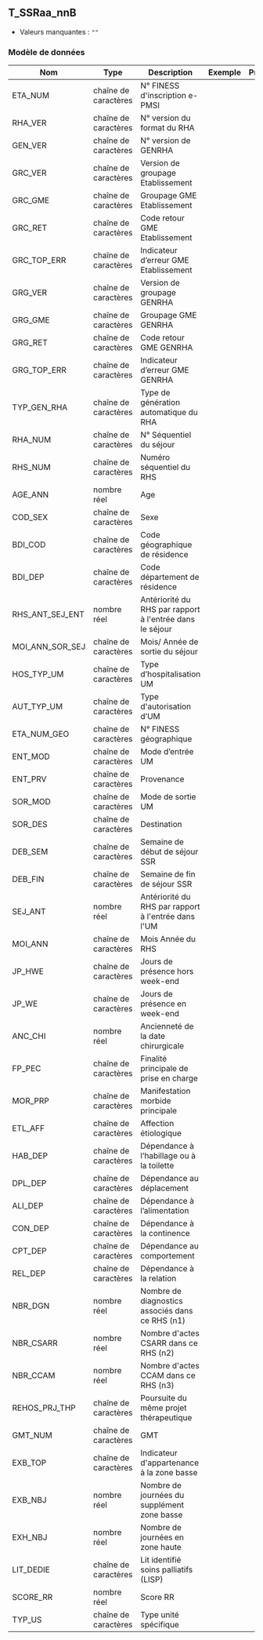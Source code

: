 <!-- SPDX-License-Identifier: MPL-2.0 -->
## T_SSRaa_nnB

- Valeurs manquantes : `""`

### Modèle de données

|Nom|Type|Description|Exemple|Propriétés|
|-|-|-|-|-|
|ETA_NUM|chaîne de caractères|N° FINESS d'inscription e-PMSI|||
|RHA_VER|chaîne de caractères|N° version du format du RHA|||
|GEN_VER|chaîne de caractères|N° version de GENRHA|||
|GRC_VER|chaîne de caractères|Version de groupage Etablissement|||
|GRC_GME|chaîne de caractères|Groupage GME Etablissement|||
|GRC_RET|chaîne de caractères|Code retour GME Etablissement|||
|GRC_TOP_ERR|chaîne de caractères|Indicateur d’erreur GME Etablissement|||
|GRG_VER|chaîne de caractères|Version de groupage GENRHA|||
|GRG_GME|chaîne de caractères|Groupage GME GENRHA|||
|GRG_RET|chaîne de caractères|Code retour GME GENRHA|||
|GRG_TOP_ERR|chaîne de caractères|Indicateur d’erreur GME GENRHA|||
|TYP_GEN_RHA|chaîne de caractères|Type de génération automatique du RHA|||
|RHA_NUM|chaîne de caractères|N° Séquentiel du séjour|||
|RHS_NUM|chaîne de caractères|Numéro séquentiel du RHS|||
|AGE_ANN|nombre réel|Age|||
|COD_SEX|chaîne de caractères|Sexe|||
|BDI_COD|chaîne de caractères|Code géographique de résidence|||
|BDI_DEP|chaîne de caractères|Code département de résidence|||
|RHS_ANT_SEJ_ENT|nombre réel|Antériorité du RHS par rapport à l'entrée dans le séjour|||
|MOI_ANN_SOR_SEJ|chaîne de caractères|Mois/ Année de sortie du séjour|||
|HOS_TYP_UM|chaîne de caractères|Type d’hospitalisation UM|||
|AUT_TYP_UM|chaîne de caractères|Type d'autorisation d’UM|||
|ETA_NUM_GEO|chaîne de caractères|N° FINESS géographique|||
|ENT_MOD|chaîne de caractères|Mode d’entrée UM|||
|ENT_PRV|chaîne de caractères|Provenance|||
|SOR_MOD|chaîne de caractères|Mode de sortie UM|||
|SOR_DES|chaîne de caractères|Destination |||
|DEB_SEM|chaîne de caractères|Semaine de début de séjour SSR|||
|DEB_FIN|chaîne de caractères|Semaine de fin de séjour SSR|||
|SEJ_ANT|nombre réel|Antériorité du RHS par rapport à l'entrée dans l'UM|||
|MOI_ANN|chaîne de caractères|Mois Année du RHS|||
|JP_HWE|chaîne de caractères|Jours de présence hors week-end|||
|JP_WE|chaîne de caractères|Jours de présence en week-end|||
|ANC_CHI|nombre réel|Ancienneté de la date chirurgicale|||
|FP_PEC|chaîne de caractères|Finalité principale de prise en charge|||
|MOR_PRP|chaîne de caractères|Manifestation morbide principale|||
|ETL_AFF|chaîne de caractères|Affection étiologique|||
|HAB_DEP|chaîne de caractères|Dépendance à l’habillage ou à la toilette|||
|DPL_DEP|chaîne de caractères|Dépendance au déplacement|||
|ALI_DEP|chaîne de caractères|Dépendance à l’alimentation|||
|CON_DEP|chaîne de caractères|Dépendance à la continence|||
|CPT_DEP|chaîne de caractères|Dépendance au comportement|||
|REL_DEP|chaîne de caractères|Dépendance à la relation|||
|NBR_DGN|nombre réel|Nombre de diagnostics associés dans ce RHS (n1)|||
|NBR_CSARR|nombre réel|Nombre d'actes CSARR dans ce RHS (n2)|||
|NBR_CCAM|nombre réel|Nombre d'actes CCAM dans ce RHS (n3)|||
|REHOS_PRJ_THP|chaîne de caractères|Poursuite du même projet thérapeutique|||
|GMT_NUM|chaîne de caractères|GMT|||
|EXB_TOP|chaîne de caractères|Indicateur d'appartenance à la zone basse|||
|EXB_NBJ|nombre réel|Nombre de journées du supplément zone basse|||
|EXH_NBJ|nombre réel|Nombre de journées en zone haute|||
|LIT_DEDIE|chaîne de caractères|Lit identifié soins palliatifs (LISP)|||
|SCORE_RR|nombre réel|Score RR|||
|TYP_US|chaîne de caractères|Type unité spécifique|||
